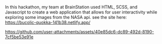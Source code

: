 In this hackathon, my team at BrainStation used HTML, SCSS, and Javascript to create a web application that allows for user interactivity while exploring some images from the NASA api. 
see the site here: https://bucolic-quokka-141b38.netlify.app/

https://github.com/user-attachments/assets/40e85dc6-dc89-492d-8190-7cf5be53e91e

